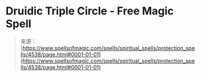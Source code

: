 <!--yml
category: 未分类
date: 2024-06-12 18:38:16
-->

# Druidic Triple Circle - Free Magic Spell

> 来源：[https://www.spellsofmagic.com/spells/spiritual_spells/protection_spells/4538/page.html#0001-01-01](https://www.spellsofmagic.com/spells/spiritual_spells/protection_spells/4538/page.html#0001-01-01)
